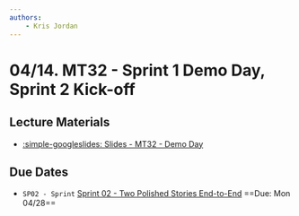 ```yaml
---
authors:
    - Kris Jordan
---
```


# 04/14. MT32 - Sprint 1 Demo Day, Sprint 2 Kick-off

## Lecture Materials

* [:simple-googleslides: Slides - MT32 - Demo Day](https://docs.google.com/presentation/d/1yLtFq7kCA21oafWec-EocUw6j_T6ELRZiqHCinVqf_M/edit?usp=sharing)

## Due Dates

* `SP02 - Sprint` [Sprint 02 - Two Polished Stories End-to-End](../resources/exercises/sp02-second-story.md) ==Due: Mon 04/28==